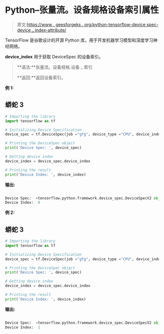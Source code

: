 # Python–张量流。设备规格设备索引属性

> 原文:[https://www . geesforgeks . org/python-tensorflow-device spec-device _ index-attribute/](https://www.geeksforgeeks.org/python-tensorflow-devicespec-device_index-attribute/)

TensorFlow 是谷歌设计的开源 Python 库，用于开发机器学习模型和深度学习神经网络。

**device_index** 用于获取 DeviceSpec 的设备索引。

> **语法:**张量流。设备规格.设备 _ 索引
> 
> **返回:**返回设备索引。

**例 1:**

## 蟒蛇 3

```py
# Importing the library
import tensorflow as tf

# Initializing Device Specification
device_spec = tf.DeviceSpec(job ="gfg", device_type ="CPU", device_index = 0)

# Printing the DeviceSpec object
print('Device Spec: ', device_spec)

# Getting device index
device_index = device_spec.device_index

# Printing the result
print('Device Index: ', device_index)
```

**输出:**

```py

Device Spec:  <tensorflow.python.framework.device_spec.DeviceSpecV2 object at 0x7fe5ba96aee8>
Device Index:  0

```

**例 2:**

## 蟒蛇 3

```py
# Importing the library
import tensorflow as tf

# Initializing Device Specification
device_spec = tf.DeviceSpec(job ="gfg", device_type ="CPU", device_index = 1)

# Printing the DeviceSpec object
print('Device Spec: ', device_spec)

# Getting device index
device_index = device_spec.device_index

# Printing the result
print('Device Index: ', device_index)
```

**输出:**

```py

Device Spec:  <tensorflow.python.framework.device_spec.DeviceSpecV2 object at 0x7fe5ba97f048>
Device Index:  1

```